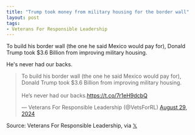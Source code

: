 ```yaml
---
title: "Trump took money from military housing for the border wall"
layout: post
tags:
- Veterans For Responsible Leadership
---
```


To build his border wall (the one he said Mexico would pay for), Donald Trump took $3.6 Billion from improving military housing.

He's never had our backs.

<blockquote class="twitter-tweet"><p lang="en" dir="ltr">To build his border wall (the one he said Mexico would pay for), Donald Trump took $3.6 Billion from improving military housing. <br><br>He’s never had our backs.<a href="https://t.co/7r1eH9dcbQ">https://t.co/7r1eH9dcbQ</a></p>&mdash; Veterans For Responsible Leadership (@VetsForRL) <a href="https://twitter.com/VetsForRL/status/1829122995354214871?ref_src=twsrc%5Etfw">August 29, 2024</a></blockquote> <script async src="https://platform.twitter.com/widgets.js" charset="utf-8"></script>

Source: Veterans For Responsible Leadership, via [𝕏](https://x.com)
